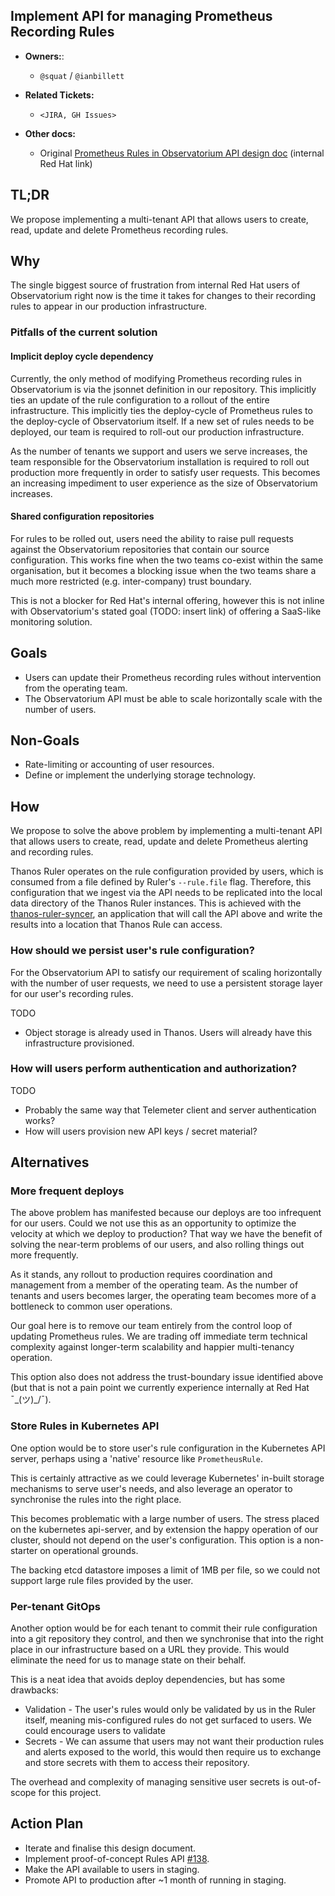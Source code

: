 ## Implement API for managing Prometheus Recording Rules

* **Owners:**:
  * `@squat` / `@ianbillett`

* **Related Tickets:**
  * `<JIRA, GH Issues>`

* **Other docs:**
  *  Original [Prometheus Rules in Observatorium API design doc](https://docs.google.com/document/d/1F9Cw6I4qFs__0Dcm19xvxJqRBCAGQBBggYg_PQSV_-g/edit#heading=h.cp0jmcyfj3) (internal Red Hat link)

## TL;DR

We propose implementing a multi-tenant API that allows users to create, read, update and delete Prometheus recording rules.

## Why

The single biggest source of frustration from internal Red Hat users of Observatorium right now is the time it takes for changes to their recording rules to appear in our production infrastructure.

### Pitfalls of the current solution

#### Implicit deploy cycle dependency

Currently, the only method of modifying Prometheus recording rules in Observatorium is via the jsonnet definition in our repository. This implicitly ties an update of the rule configuration to a rollout of the entire infrastructure. This implicitly ties the deploy-cycle of Prometheus rules to the deploy-cycle of Observatorium itself. If a new set of rules needs to be deployed, our team is required to roll-out our production infrastructure.

As the number of tenants we support and users we serve increases, the team responsible for the Observatorium installation is required to roll out production more frequently in order to satisfy user requests. This becomes an increasing impediment to user experience as the size of Observatorium increases.

#### Shared configuration repositories

For rules to be rolled out, users need the ability to raise pull requests against the Observatorium repositories that contain our source configuration. This works fine when the two teams co-exist within the same organisation, but it becomes a blocking issue when the two teams share a much more restricted (e.g. inter-company) trust boundary.

This is not a blocker for Red Hat's internal offering, however this is not inline with Observatorium's stated goal (TODO: insert link) of offering a SaaS-like monitoring solution.

## Goals

* Users can update their Prometheus recording rules without intervention from the operating team.
* The Observatorium API must be able to scale horizontally scale with the number of users.

## Non-Goals

* Rate-limiting or accounting of user resources.
* Define or implement the underlying storage technology.

## How

We propose to solve the above problem by implementing a multi-tenant API that allows users to create, read, update and delete Prometheus alerting and recording rules.

Thanos Ruler operates on the rule configuration provided by users, which is consumed from a file defined by Ruler's `--rule.file` flag. Therefore, this configuration that we ingest via the API needs to be replicated into the local data directory of the Thanos Ruler instances. This is achieved with the [thanos-ruler-syncer](https://github.com/observatorium/thanos-rule-syncer), an application that will call the API above and write the results into a location that Thanos Rule can access.

### How should we persist user's rule configuration?

For the Observatorium API to satisfy our requirement of scaling horizontally with the number of user requests, we need to use a persistent storage layer for our user's recording rules.

TODO
* Object storage is already used in Thanos. Users will already have this infrastructure provisioned.

### How will users perform authentication and authorization?

TODO
* Probably the same way that Telemeter client and server authentication works?
* How will users provision new API keys / secret material?

## Alternatives

### More frequent deploys

The above problem has manifested because our deploys are too infrequent for our users. Could we not use this as an opportunity to optimize the velocity at which we deploy to production? That way we have the benefit of solving the near-term problems of our users, and also rolling things out more frequently.

As it stands, any rollout to production requires coordination and management from a member of the operating team. As the number of tenants and users becomes larger, the operating team becomes more of a bottleneck to common user operations.

Our goal here is to remove our team entirely from the control loop of updating Prometheus rules. We are trading off immediate term technical complexity against longer-term scalability and happier multi-tenancy operation.

This option also does not address the trust-boundary issue identified above (but that is not a pain point we currently experience internally at Red Hat ¯\_(ツ)_/¯).

### Store Rules in Kubernetes API

One option would be to store user's rule configuration in the Kubernetes API server, perhaps using a 'native' resource like `PrometheusRule`.

This is certainly attractive as we could leverage Kubernetes' in-built storage mechanisms to serve user's needs, and also leverage an operator to synchronise the rules into the right place.

This becomes problematic with a large number of users. The stress placed on the kubernetes api-server, and by extension the happy operation of our cluster, should not depend on the user's configuration. This option is a non-starter on operational grounds.

The backing etcd datastore imposes a limit of 1MB per file, so we could not support large rule files provided by the user.

### Per-tenant GitOps

Another option would be for each tenant to commit their rule configuration into a git repository they control, and then we synchronise that into the right place in our infrastructure based on a URL they provide. This would eliminate the need for us to manage state on their behalf.

This is a neat idea that avoids deploy dependencies, but has some drawbacks:
* Validation - The user's rules would only be validated by us in the Ruler itself, meaning mis-configured rules do not get surfaced to users. We could encourage users to validate
* Secrets - We can assume that users may not want their production rules and alerts exposed to the world, this would then require us to exchange and store secrets with them to access their repository.

The overhead and complexity of managing sensitive user secrets is out-of-scope for this project.

## Action Plan

* Iterate and finalise this design document.
* Implement proof-of-concept Rules API [#138](https://github.com/observatorium/api/pull/138).
* Make the API available to users in staging.
* Promote API to production after ~1 month of running in staging.
